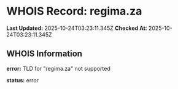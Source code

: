 # WHOIS Record: regima.za

**Last Updated:** 2025-10-24T03:23:11.345Z
**Checked At:** 2025-10-24T03:23:11.345Z

## WHOIS Information

**error:** TLD for "regima.za" not supported

**status:** error

